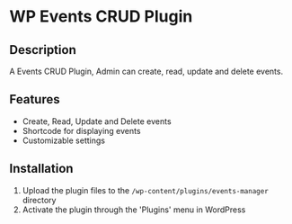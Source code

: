 
# WP Events CRUD Plugin 

## Description
A Events CRUD Plugin, Admin can create, read, update and delete events.

## Features
- Create, Read, Update and Delete events
- Shortcode for displaying events
- Customizable settings

## Installation
1. Upload the plugin files to the `/wp-content/plugins/events-manager` directory
2. Activate the plugin through the 'Plugins' menu in WordPress


